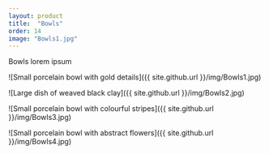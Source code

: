 ```yaml
---
layout: product
title:  "Bowls"
order: 14
image: "Bowls1.jpg"
---
```


Bowls lorem ipsum

![Small porcelain bowl with gold details]({{ site.github.url }}/img/Bowls1.jpg)

![Large dish of weaved black clay]({{ site.github.url }}/img/Bowls2.jpg)

![Small porcelain bowl with colourful stripes]({{ site.github.url }}/img/Bowls3.jpg)

![Small porcelain bowl with abstract flowers]({{ site.github.url }}/img/Bowls4.jpg)
